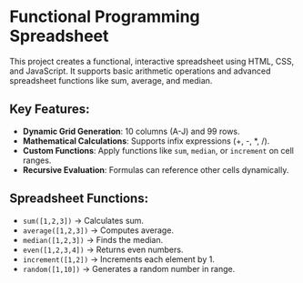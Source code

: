# Functional Programming Spreadsheet

This project creates a functional, interactive spreadsheet using HTML, CSS, and JavaScript. It supports basic arithmetic operations and advanced spreadsheet functions like sum, average, and median.

## Key Features:
- **Dynamic Grid Generation**: 10 columns (A-J) and 99 rows.
- **Mathematical Calculations**: Supports infix expressions (+, -, *, /).
- **Custom Functions**: Apply functions like `sum`, `median`, or `increment` on cell ranges.
- **Recursive Evaluation**: Formulas can reference other cells dynamically.

## Spreadsheet Functions:
- `sum([1,2,3])` → Calculates sum.
- `average([1,2,3])` → Computes average.
- `median([1,2,3])` → Finds the median.
- `even([1,2,3,4])` → Returns even numbers.
- `increment([1,2])` → Increments each element by 1.
- `random([1,10])` → Generates a random number in range.
